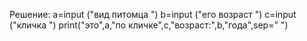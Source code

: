 Решение:
a=input ("вид питомца ")
b=input ("его возраст ")
c=input ("кличка ")
print("это",a,"по кличке",c,"возраст:",b,"года",sep=" ")

